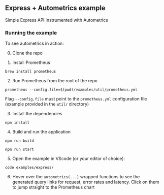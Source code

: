 ## Express + Autometrics example

Simple Express API instrumented with Autometrics

### Running the example

To see autometrics in action:

0. Clone the repo

1. Install Prometheus

```shell
brew install prometheus
```

2. Run Prometheus from the root of the repo

```shell
prometheus --config.file=$(pwd)/examples/util/prometheus.yml
```

Flag `--config.file` must point to the `prometheus.yml` configuration file
(example provided in the `util/` directory)

3. Install the dependencies

```shell
npm install
```

4. Build and run the application

```shell
npm run build
```

```shell
npm run start
```

5. Open the example in VScode (or your editor of choice):

```shell
code examples/express/
```

6. Hover over the `autometrics(...)` wrapped functions to see the generated
	 query links for request, error rates and latency. Click on them to jump
	 straight to the Prometheus chart
